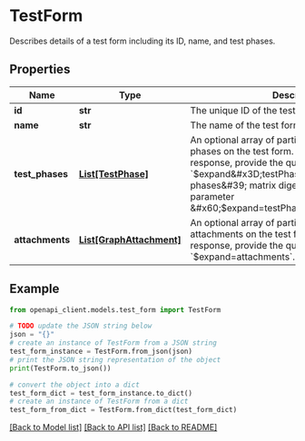 # TestForm

Describes details of a test form including its ID, name, and test phases.

## Properties

Name | Type | Description | Notes
------------ | ------------- | ------------- | -------------
**id** | **str** | The unique ID of the test form | [optional] 
**name** | **str** | The name of the test form | [optional] 
**test_phases** | [**List[TestPhase]**](TestPhase.md) | An optional array of partial information about the phases on the test form. To include in the response, provide the query parameter &#x60;$expand&#x3D;testPhases&#x60;. To include the phases&#39; matrix digests, provide the parameter &#x60;$expand&#x3D;testPhases,testPhases.matrices&#x60;. | [optional] [readonly] 
**attachments** | [**List[GraphAttachment]**](GraphAttachment.md) | An optional array of partial information about the attachments on the test form. To include in the response, provide the query parameter &#x60;$expand&#x3D;attachments&#x60;. | [optional] [readonly] 

## Example

```python
from openapi_client.models.test_form import TestForm

# TODO update the JSON string below
json = "{}"
# create an instance of TestForm from a JSON string
test_form_instance = TestForm.from_json(json)
# print the JSON string representation of the object
print(TestForm.to_json())

# convert the object into a dict
test_form_dict = test_form_instance.to_dict()
# create an instance of TestForm from a dict
test_form_from_dict = TestForm.from_dict(test_form_dict)
```
[[Back to Model list]](../README.md#documentation-for-models) [[Back to API list]](../README.md#documentation-for-api-endpoints) [[Back to README]](../README.md)


